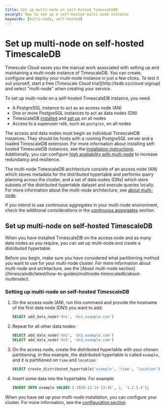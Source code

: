 ```yaml
---
title: Set up multi-node on self-hosted TimescaleDB
excerpt: How to set up a self-hosted multi-node instance
keywords: [multi-node, self-hosted]
---
```


# Set up multi-node on self-hosted TimescaleDB

<Highlight type="cloud" header="Create multi-node databases in seconds with Timescale Cloud">
Timescale Cloud saves you the manual work associated with setting up and maintaining
a multi-node instance of TimescaleDB. You can create, configure and deploy your
multi-node instance in just a few clicks. To test it out yourself, start a free
[Timescale Cloud trial](http://tsdb.co/cloud-signup) and select "multi-node" when creating your service.
</Highlight>

To set up multi-node on a self-hosted TimescaleDB instance, you need:

*   A PostgreSQL instance to act as an access node (AN)
*   One or more PostgreSQL instances to act as data nodes (DN)
*   TimescaleDB [installed][install] and [set up][setup] on all nodes
*   Access to a superuser role, such as `postgres`, on all nodes

The access and data nodes must begin as individual TimescaleDB instances.
They should be hosts with a running PostgreSQL server and a loaded TimescaleDB
extension. For more information about installing self-hosted TimescaleDB
instances, see the [installation instructions][install]. Additionally, you
can configure [high availability with multi-node][multi-node-ha] to
increase redundancy and resilience.

The multi-node TimescaleDB architecture consists of an access node (AN) which
stores metadata for the distributed hypertable and performs query planning
across the cluster, and a set of data nodes (DNs) which store subsets of the
distributed hypertable dataset and execute queries locally. For more information
about the multi-node architecture, see [about multi-node][about-multi-node].

If you intend to use continuous aggregates in your multi-node environment, check
the additional considerations in the [continuous aggregates][caggs] section.

## Set up multi-node on self-hosted TimescaleDB

When you have installed TimescaleDB on the access node and as many data nodes as
you require, you can set up multi-node and create a distributed hypertable.

<Highlight type="note">
Before you begin, make sure you have considered what partitioning method you
want to use for your multi-node cluster. For more information about multi-node
and architecture, see the
[About multi-node section](/timescaledb/latest/how-to-guides/multinode-timescaledb/about-multinode/).
</Highlight>

<Procedure>

### Setting up multi-node on self-hosted TimescaleDB

1.  On the access node (AN), run this command and provide the hostname of the
    first data node (DN1) you want to add:

    ```sql
    SELECT add_data_node('dn1', 'dn1.example.com')
    ```

1.  Repeat for all other data nodes:

    ```sql
    SELECT add_data_node('dn2', 'dn2.example.com')
    SELECT add_data_node('dn3', 'dn3.example.com')
    ```

1.  On the access node, create the distributed hypertable with your chosen
    partitioning. In this example, the distributed hypertable is called
    `example`, and it is partitioned on `time` and `location`:

    ```sql
    SELECT create_distributed_hypertable('example', 'time', 'location');
    ```

1.  Insert some data into the hypertable. For example:

    ```sql
    INSERT INTO example VALUES ('2020-12-14 13:45', 1, '1.2.3.4');
    ```

</Procedure>

When you have set up your multi-node installation, you can configure your
cluster. For more information, see the [configuration section][configuration].

[about-multi-node]: /timescaledb/:currentVersion:/how-to-guides/multinode-timescaledb/about-multinode/
[caggs]: /timescaledb/:currentVersion:/how-to-guides/continuous-aggregates/about-continuous-aggregates/#using-continuous-aggregates-in-a-multi-node-environment
[configuration]: /timescaledb/:currentVersion:/how-to-guides/multinode-timescaledb/multinode-config/
[install]: /install/latest/
[multi-node-ha]: /timescaledb/:currentVersion:/how-to-guides/multinode-timescaledb/multinode-ha/
[setup]: /install/latest/
